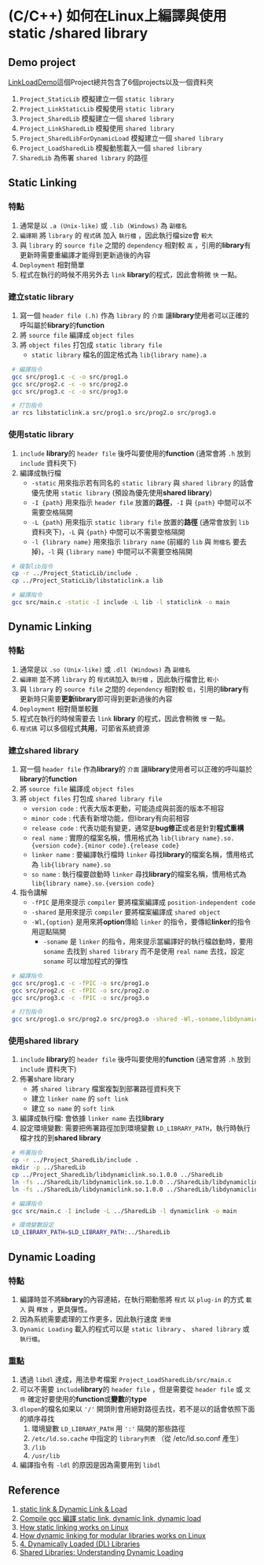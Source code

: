 # (C/C++) 如何在Linux上編譯與使用 static /shared library

## Demo project
[LinkLoadDemo](https://github.com/gama79530/LinkLoadDemo)這個Project總共包含了6個projects以及一個資料夾
1. `Project_StaticLib` 模擬建立一個 `static library`
1. `Project_LinkStaticLib` 模擬使用 `static library`
1. `Project_SharedLib` 模擬建立一個 `shared library`
1. `Project_LinkSharedLib` 模擬使用 `shared library`
1. `Project_SharedLibForDynamicLoad` 模擬建立一個 `shared library`
1. `Project_LoadSharedLib` 模擬動態載入一個 `shared library`
1. `SharedLib` 為佈署 `shared library` 的路徑

## Static Linking
### 特點
1. 通常是以 `.a (Unix-like)` 或 `.lib (Windows)` 為 `副檔名`
1. `編譯期` 將 `library` 的 `程式碼` 加入 `執行檔` ，因此執行檔size會 `較大`
1. 與 `library` 的 `source file` 之間的 `dependency` 相對較 `高` ，引用的**library**有更新時需要重編譯才能得到更新過後的內容
1. `Deployment` 相對簡單
1. 程式在執行的時候不用另外去 `link` **library**的程式，因此會稍微 `快` 一點。

### 建立static library
1. 寫一個 `header file (.h)` 作為 `library` 的 `介面` 讓**library**使用者可以正確的呼叫屬於**library**的**function**
1. 將 `source file` 編譯成 `object files`
1. 將 `object files` 打包成 `static library file`
   - `static library` 檔名的固定格式為 `lib{library name}.a`

```bash
 # 編譯指令
 gcc src/prog1.c -c -o src/prog1.o
 gcc src/prog2.c -c -o src/prog2.o
 gcc src/prog3.c -c -o src/prog3.o

 # 打包指令
 ar rcs libstaticlink.a src/prog1.o src/prog2.o src/prog3.o
```

### 使用static library
1. `include` **library**的 `header file` 後呼叫要使用的**function** (通常會將 `.h` 放到 `include` 資料夾下)
1. 編譯成執行檔
   - `-static` 用來指示若有同名的 `static library` 與 `shared library` 的話會優先使用 `static library` (預設為優先使用**shared library**)
   - `-I {path}` 用來指示 `header file` 放置的**路徑**，`-I` 與 `{path}` 中間可以不需要空格隔開
   - `-L {path}` 用來指示 `static library file` 放置的**路徑** (通常會放到 `lib` 資料夾下)，`-L` 與 `{path}` 中間可以不需要空格隔開
   - `-l {library name}` 用來指示 `library name` (前綴的 `lib` 與 `附檔名` 要去掉)，`-l` 與 `{library name}` 中間可以不需要空格隔開

```bash
 # 複製lib指令
 cp -r ../Project_StaticLib/include .
 cp ../Project_StaticLib/libstaticlink.a lib

 # 編譯指令
 gcc src/main.c -static -I include -L lib -l staticlink -o main
```

## Dynamic Linking
### 特點
1. 通常是以 `.so (Unix-like)` 或 `.dll (Windows)` 為 `副檔名`
1. `編譯期` 並不將 `library` 的 `程式碼`加入 `執行檔` ，因此執行檔會比 `較小`
1. 與 `library` 的 `source file` 之間的 `dependency` 相對較 `低`，引用的**library**有更新時只需要**更新library**即可得到更新過後的內容
1. `Deployment` 相對簡單較難
1. 程式在執行的時候需要去 `link` **library** 的程式，因此會稍微 `慢` 一點。
1. `程式碼` 可以多個程式**共用**，可節省系統資源

### 建立shared library
1. 寫一個 `header file` 作為**library**的 `介面` 讓**library**使用者可以正確的呼叫屬於**library**的**function**
1. 將 `source file` 編譯成 `object files`
1. 將 `object files` 打包成 `shared library file`
   - `version code` : 代表大版本更動，可能造成與前面的版本不相容
   - `minor code` : 代表有新增功能，但library有向前相容 
   - `release code` : 代表功能有變更，通常是**bug修正**或者是針對**程式重構** 
   - `real name` : 實際的檔案名稱，慣用格式為 `lib{library name}.so.{version code}.{minor code}.{release code}`
   - `linker name` : 要編譯執行檔時 `linker` 尋找**library**的檔案名稱，慣用格式為 `lib{library name}.so`
   - `so name` : 執行檔要啟動時 `linker` 尋找**library**的檔案名稱，慣用格式為 `lib{library name}.so.{version code}`
1. 指令講解
   - `-fPIC` 是用來提示 `compiler` 要將檔案編譯成 `position-independent code`
   - `-shared` 是用來提示 `compiler` 要將檔案編譯成 `shared object`
   - `-Wl,{option}` 是用來將**option**傳給 `linker` 的指令，要傳給**linker**的指令用逗點隔開
      - `-soname` 是 `linker` 的指令，用來提示當編譯好的執行檔啟動時，要用 `soname` 去找到 `shared library` 而不是使用 `real name` 去找，設定 `soname` 可以增加程式的彈性   

```bash
 # 編譯指令
 gcc src/prog1.c -c -fPIC -o src/prog1.o
 gcc src/prog2.c -c -fPIC -o src/prog2.o
 gcc src/prog3.c -c -fPIC -o src/prog3.o

 # 打包指令
 gcc src/prog1.o src/prog2.o src/prog3.o -shared -Wl,-soname,libdynamiclink.so.1 -o libdynamiclink.so.1.0.0 
```

### 使用shared library
1. `include` **library**的 `header file` 後呼叫要使用的**function** (通常會將 `.h` 放到 `include` 資料夾下)
1. 佈署share library
   - 將 `shared library` 檔案複製到部署路徑資料夾下
   - 建立 `linker name` 的 `soft link`
   - 建立 `so name` 的 `soft link`
1. 編譯成執行檔: 會依據 `linker name` 去找**library**
1. 設定環境變數: 需要把佈署路徑加到環境變數 `LD_LIBRARY_PATH`，執行時執行檔才找的到**shared library**

```bash
 # 佈署指令
 cp -r ../Project_SharedLib/include .
 mkdir -p ../SharedLib
 cp ../Project_SharedLib/libdynamiclink.so.1.0.0 ../SharedLib
 ln -fs ../SharedLib/libdynamiclink.so.1.0.0 ../SharedLib/libdynamiclink.so.1
 ln -fs ../SharedLib/libdynamiclink.so.1.0.0 ../SharedLib/libdynamiclink.so

 # 編譯指令
 gcc src/main.c -I include -L ../SharedLib -l dynamiclink -o main

 # 環境變數設定
 LD_LIBRARY_PATH=$LD_LIBRARY_PATH:../SharedLib
```

## Dynamic Loading
### 特點
1. 編譯時並不將**library**的內容連結，在執行期動態將 `程式` 以 `plug-in` 的方式 `載入` 與 `釋放` ，更具彈性。
1. 因為系統需要處理的工作更多，因此執行速度 `更慢`
1. `Dynamic Loading` 載入的程式可以是 `static library` 、 `shared library` 或 `執行檔`。

### 重點
1. 透過 `libdl` 達成，用法參考檔案 `Project_LoadSharedLib/src/main.c`
1. 可以不需要 `include`**library**的 `header file` ，但是需要從 `header file` 或 `文件` 確定好要使用的**function**或**變數**的**type**
1. `dlopen`的檔名如果以 `'/'` 開頭則會用絕對路徑去找，若不是以的話會依照下面的順序尋找
   1. 環境變數 `LD_LIBRARY_PATH` 用 `':'` 隔開的那些路徑
   1. `/etc/ld.so.cache` 中指定的 `library列表` （從 /etc/ld.so.conf 產生）
   1. `/lib`
   1. `/usr/lib`
1. 編譯指令有 `-ldl` 的原因是因為需要用到 `libdl`

## Reference
1. [static link & Dynamic Link & Load](https://phchiu.pixnet.net/blog/post/39869035)
1. [Compile gcc 編譯 static link, dynamic link, dynamic load](https://medium.com/chris-place/compile-gcc-%E7%B7%A8%E8%AD%AF-static-link-dynamic-link-dynamic-load-17dfb4ef3cf1)
1. [How static linking works on Linux](https://opensource.com/article/22/6/static-linking-linux)
1. [How dynamic linking for modular libraries works on Linux](https://opensource.com/article/22/5/dynamic-linking-modular-libraries-linux#:~:text=Dynamic%20libraries%20are%20linked%20during,placed%20in%20the%20main%20memory.)
1. [4. Dynamically Loaded (DL) Libraries](https://tldp.org/HOWTO/Program-Library-HOWTO/dl-libraries.html)
1. [Shared Libraries: Understanding Dynamic Loading](https://amir.rachum.com/shared-libraries/#elf---executable-and-linkable-format)